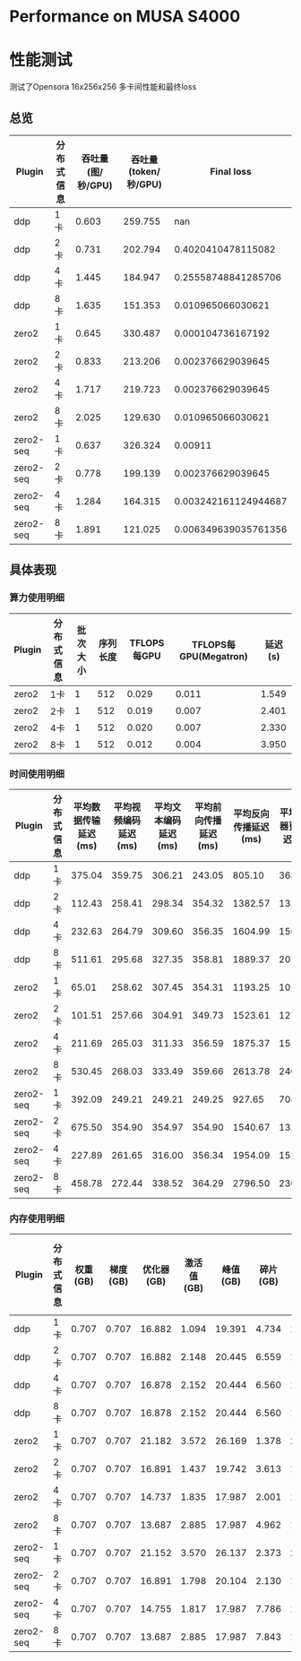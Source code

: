 # Performance on MUSA S4000

# 性能测试
测试了Opensora 16x256x256 多卡间性能和最终loss
## 总览
| Plugin             | 分布式信息       | 吞吐量(图/秒/GPU)  | 吞吐量(token/秒/GPU) | Final loss          |
|-------------------|--------------|----------------------- |---------------------|---------------------|
| ddp               | 1卡          | 0.603                  | 259.755             |nan                  |
| ddp               | 2卡          | 0.731                  | 202.794             |0.4020410478115082   |
| ddp               | 4卡          | 1.445                  | 184.947             |0.25558748841285706  |
| ddp               | 8卡          | 1.635                  | 151.353             |0.010965066030621    |
| zero2             | 1卡          | 0.645                  | 330.487             |0.000104736167192    |
| zero2             | 2卡          | 0.833                  | 213.206             |0.002376629039645    |
| zero2             | 4卡          | 1.717                  | 219.723             |0.002376629039645    |
| zero2             | 8卡          | 2.025                  | 129.630             |0.010965066030621    |
| zero2-seq         | 1卡          | 0.637                  | 326.324             |0.00911              |
| zero2-seq         | 2卡          | 0.778                  | 199.139             |0.002376629039645    |
| zero2-seq         | 4卡          | 1.284                  | 164.315             |0.003242161124944687 | 
| zero2-seq         | 8卡          | 1.891                  | 121.025             |0.006349639035761356 |

## 具体表现

### 算力使用明细
| Plugin             | 分布式信息      | 批次大小    | 序列长度     |  TFLOPS每GPU    |TFLOPS每GPU(Megatron) | 延迟(s)     |
|------------------- |--------------- |------------|------------- |----------------|---------------------|-----------|
| zero2              | 1卡            | 1          | 512          | 0.029          | 0.011               | 1.549      |
| zero2              | 2卡            | 1          | 512          | 0.019          | 0.007               | 2.401      |
| zero2              | 4卡            | 1          | 512          | 0.020          | 0.007               | 2.330      |
| zero2              | 8卡            | 1          | 512          | 0.012          | 0.004               | 3.950      |

### 时间使用明细
| Plugin             | 分布式信息      | 平均数据传输延迟(ms)  | 平均视频编码延迟(ms)  | 平均文本编码延迟(ms)  | 平均前向传播延迟(ms) | 平均反向传播延迟(ms)  | 平均优化器更新延迟(ms) | 平均单步延迟延迟(ms)   |
|------------------- |--------------- |---------------------|---------------------|---------------------|---------------------|---------------------|-----------------------|-----------------------|
| ddp                | 1卡            | 375.04              | 359.75              | 306.21              | 243.05              | 805.10              | 363.60               | 1423.19               |
| ddp                | 2卡            | 112.43              | 258.41              | 298.34              | 354.32              | 1382.57             | 1322.28              | 2406.08               |
| ddp                | 4卡            | 232.63              | 264.79              | 309.60              | 356.35              | 1604.99             | 1507.83              | 2768.36               |
| ddp                | 8卡            | 511.61              | 295.68              | 327.35              | 358.81              | 1889.37             | 2077.77              | 3382.83               |
| zero2              | 1卡            | 65.01               | 258.62              | 307.45              | 354.31              | 1193.25             | 1010.39              | 2178.63               |
| zero2              | 2卡            | 101.51              | 257.66              | 304.91              | 349.73              | 1523.61             | 1272.69              | 2537.42               |
| zero2              | 4卡            | 211.69              | 265.03              | 311.33              | 356.59              | 1875.37             | 1518.62              | 3020.00               |
| zero2              | 8卡            | 530.45              | 268.03              | 333.49              | 359.66              | 2613.78             | 2405.76              | 4105.41               |
| zero2-seq          | 1卡            | 392.09              | 249.21              | 249.21              | 249.25              | 927.65              | 704.81               | 1568.99               |
| zero2-seq          | 2卡            | 675.50              | 354.90              | 354.97              | 354.90              | 1540.67             | 1324.59              | 2571.07               |
| zero2-seq          | 4卡            | 227.89              | 261.65              | 316.00              | 356.34              | 1954.09             | 1528.21              | 3115.96               |
| zero2-seq          | 8卡            | 458.78              | 272.44              | 338.52              | 364.29              | 2796.50             | 2301.49              | 4230.52               |

### 内存使用明细
| Plugin             | 分布式信息      | 权重(GB)               | 梯度(GB)              | 优化器(GB)            | 激活值(GB)             | 峰值(GB)                | 碎片(GB)                | 最终GPU存储空间占用(GB) | 最终CPU存储空间占用(GB) |
|------------------- |--------------- |---------------------|---------------------|---------------------|---------------------|-----------------------|-----------------------|-----------------------|-----------------------|
| ddp                | 1卡            | 0.707              | 0.707              | 16.882              | 1.094               | 19.391               | 4.734               | 17.590               |9.939               |
| ddp                | 2卡            | 0.707              | 0.707              | 16.882               | 2.148               | 20.445                 | 6.559               | 17.590               | 9.935               |
| ddp                | 4卡            | 0.707              | 0.707              | 16.878               | 2.152               | 20.444                 | 6.560               | 17.585               | 9.941               |
| ddp                | 8卡            | 0.707              | 0.707              | 16.878               | 2.152               | 20.444                 | 6.560               | 17.585               | 9.939               |
| zero2              | 1卡            | 0.707              | 0.707              | 21.182              | 3.572               | 26.169               | 1.378               | 21.889               |9.905               |
| zero2              | 2卡            | 0.707              | 0.707              | 16.891               | 1.437               | 19.742                 | 3.613               | 17.598               | 9.941               |
| zero2              | 4卡            | 0.707              | 0.707              | 14.737               | 1.835               | 17.987                 | 2.001               | 15.445               | 9.910               |
| zero2              | 8卡            | 0.707              | 0.707              | 13.687               | 2.885               | 17.987                 | 4.962               | 14.395               | 9.936               |
| zero2-seq           | 1卡            | 0.707              | 0.707              | 21.152              | 3.570               | 26.137               | 2.373               | 21.859               |9.939               |
| zero2-seq          | 2卡            | 0.707              | 0.707              | 16.891               | 1.798               | 20.104                 | 2.130               | 17.599               | 9.937               |
| zero2-seq          | 4卡            | 0.707              | 0.707              | 14.755               | 1.817               | 17.987                 | 7.786               | 15.463               | 9.936               |
| zero2-seq          | 8卡            | 0.707              | 0.707              | 13.687               | 2.885               | 17.987                 | 7.843               | 14.395               | 9.937               |

